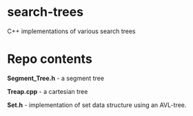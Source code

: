 # search-trees
C++ implementations of various search trees

# Repo contents 

**Segment_Tree.h** - a segment tree

**Treap.cpp** - a cartesian tree

**Set.h** - implementation of set data structure using an AVL-tree.

